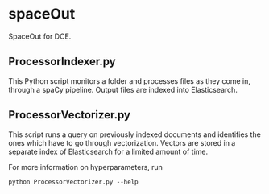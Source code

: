 # spaceOut
SpaceOut for DCE.

## ProcessorIndexer.py

This Python script monitors a folder and processes files as they come in, through a spaCy pipeline. Output files are indexed into Elasticsearch.

## ProcessorVectorizer.py

This script runs a query on previously indexed documents and identifies the ones which have to go through vectorization. Vectors are stored in a separate index of Elasticsearch for a limited amount of time.

For more information on hyperparameters, run

```console
python ProcessorVectorizer.py --help
```
